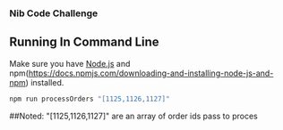 ### Nib Code Challenge

## Running In Command Line
Make sure you have [Node.js](http://nodejs.org/) and npm(https://docs.npmjs.com/downloading-and-installing-node-js-and-npm) installed.

```sh
npm run processOrders "[1125,1126,1127]" 
```
##Noted: "[1125,1126,1127]" are an array of order ids pass to proces

